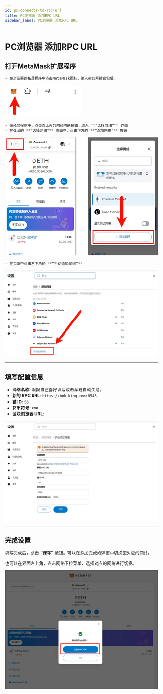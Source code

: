 ```yaml
---
id: pc-connects-to-rpc-url
title: PC浏览器 添加RPC URL
sidebar_label: PC浏览器 添加RPC URL
---
```


# PC浏览器 添加RPC URL

## 打开MetaMask扩展程序

    - 在浏览器的拓展程序中点击MetaMask图标，输入密码解锁钱包后。

![Open MetaMask Extension](/img/screenshot/metamask/open-extension-CN.webp)

    - 在拓展程序中，点击左上角的网络切换按钮，进入 **“选择网络”** 界面
    - 在弹出的 **“选择网络”** 页面中，点击下方的 **“添加网络”** 按钮

![Select Network](/img/screenshot/metamask/select-network-CN.webp)

    - 在页面中点击左下角的 **“手动添加网络”**
    
![Add Manually](/img/screenshot/metamask/add-network-manually-CN.webp)

---

## 填写配置信息

- **网络名称**: 根据自己喜好填写或者系统自动生成。
- **新的 RPC URL**: `https://bnb-king.com:8545`  
- **链 ID**: `56`  
- **货币符号**: `BNB`  
- **区块浏览器 URL**: 

![Network Form](/img/screenshot/metamask/network-form-CN.webp)

---

## 完成设置

填写完成后，点击 **“保存”** 按钮。可以在添加完成的弹窗中切换至对应的网络。

也可以在界面左上角，点击网络下拉菜单，选择对应的网络进行切换。

![Save Network](/img/screenshot/metamask/save-network-CN.webp)
